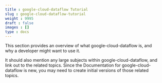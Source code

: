 ```yaml
---
title : google-cloud-dataflow Tutorial
slug : google-cloud-dataflow-tutorial
weight : 9995
draft : false
images : []
type : docs
---
```


This section provides an overview of what google-cloud-dataflow is, and why a developer might want to use it.

It should also mention any large subjects within google-cloud-dataflow, and link out to the related topics.  Since the Documentation for google-cloud-dataflow is new, you may need to create initial versions of those related topics.


